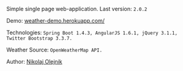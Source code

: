 Simple single page web-application. Last version: `2.0.2`

Demo: [weather-demo.herokuapp.com/](https://weather-demo.herokuapp.com/)

Technologies: `Spring Boot 1.4.3, AngularJS 1.6.1, jQuery 3.1.1, Twitter Bootstrap 3.3.7.`

Weather Source: `OpenWeatherMap API.`

Author: [Nikolaj Olejnik](https://github.com/NikolajOlejnik)
